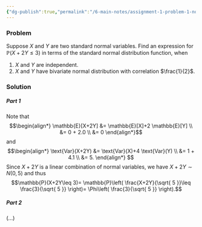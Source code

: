 ```yaml
---
{"dg-publish":true,"permalink":"/6-main-notes/assignment-1-problem-1-normal-and-bivariate-normal/","tags":["probability_theory","problem"]}
---
```


### Problem

Suppose $X$ and $Y$ are two standard normal variables. Find an expression for $\mathbb{P}(X+2Y\leq 3)$ in terms of the standard normal distribution function, when
1. $X$ and $Y$ are independent.
2. $X$ and $Y$ have bivariate normal distribution with correlation $\frac{1}{2}$.
### Solution

##### Part 1

Note that 
$$\begin{align*}
\mathbb{E}[X+2Y] &= \mathbb{E}[X]+2 \mathbb{E}[Y] \\
&= 0 + 2.0 \\
&= 0
\end{align*}$$
and
$$\begin{align*}
\text{Var}(X+2Y) &= \text{Var}(X)+4 \text{Var}(Y) \\
&= 1 + 4.1 \\
&= 5.
\end{align*}
$$
Since $X+2Y$ is a linear combination of normal variables, we have
$X+ 2Y \sim N(0,5)$ and thus
$$\mathbb{P}(X+2Y\leq 3)= \mathbb{P}\left( \frac{X+2Y}{\sqrt{ 5 }}\leq \frac{3}{\sqrt{ 5 }} \right)= \Phi\left( \frac{3}{\sqrt{ 5 }} \right).$$
##### Part 2

(...)
